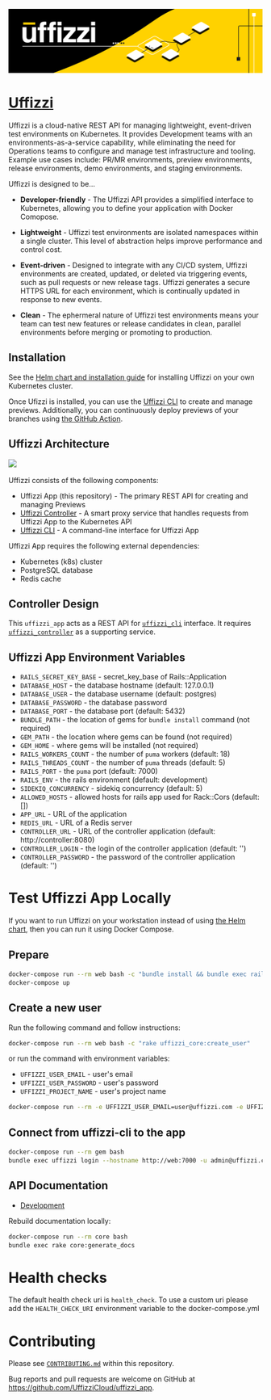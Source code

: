 ![banner](docs/images/banner.png)

# [Uffizzi](https://uffizzi.com)

Uffizzi is a cloud-native REST API for managing lightweight, event-driven test environments on Kubernetes. It provides Development teams with an environments-as-a-service capability, while eliminating the need for Operations teams to configure and manage test infrastructure and tooling. Example use cases include: PR/MR environments, preview environments, release environments, demo environments, and staging environments. 

Uffizzi is designed to be...

- **Developer-friendly** - The Uffizzi API provides a simplified interface to Kubernetes, allowing you to define your application with Docker Comopose.

- **Lightweight** - Uffizzi test environments are isolated namespaces within a single cluster. This level of abstraction helps improve performance and control cost.

- **Event-driven** - Designed to integrate with any CI/CD system, Uffizzi environments are created, updated, or deleted via triggering events, such as pull requests or new release tags. Uffizzi generates a secure HTTPS URL for each environment, which is continually updated in response to new events.

- **Clean** - The ephermeral nature of Uffizzi test environments means your team can test new features or release candidates in clean, parallel environments before merging or promoting to production.


## Installation

See the [Helm chart and installation guide](charts/uffizzi-app/README.md) for installing Uffizzi on your own Kubernetes cluster.

Once Ufizzi is installed, you can use the [Uffizzi CLI](https://github.com/UffizziCloud/uffizzi_cli) to create and manage previews. Additionally, you can continuously deploy previews of your branches using [the GitHub Action](https://github.com/UffizziCloud/preview-action).

## Uffizzi Architecture
<img src="docs/images/uffizzi-architecture.png" description="Uffizzi Architecture" width="320"/>

Uffizzi consists of the following components:

* Uffizzi App (this repository) - The primary REST API for creating and managing Previews
* [Uffizzi Controller](https://github.com/UffizziCloud/uffizzi_controller) - A smart proxy service that handles requests from Uffizzi App to the Kubernetes API
* [Uffizzi CLI](https://github.com/UffizziCloud/uffizzi_cli) - A command-line interface for Uffizzi App

Uffizzi App requires the following external dependencies:

 * Kubernetes (k8s) cluster
 * PostgreSQL database
 * Redis cache

## Controller Design

This `uffizzi_app` acts as a REST API for [`uffizzi_cli`](https://github.com/UffizziCloud/uffizzi_app) interface. It requires [`uffizzi_controller`](https://github.com/UffizziCloud/uffizzi_controller) as a supporting service.

## Uffizzi App Environment Variables

- `RAILS_SECRET_KEY_BASE` - secret_key_base of Rails::Application
- `DATABASE_HOST` - the database hostname (default: 127.0.0.1)
- `DATABASE_USER` - the database username (default: postgres)
- `DATABASE_PASSWORD` - the database password
- `DATABASE_PORT` - the database port (default: 5432)
- `BUNDLE_PATH` - the location of gems for `bundle install` command (not required)
- `GEM_PATH` - the location where gems can be found (not required)
- `GEM_HOME` - where gems will be installed (not required)
- `RAILS_WORKERS_COUNT` - the number of `puma` workers (default: 18)
- `RAILS_THREADS_COUNT` - the number of `puma` threads (default: 5)
- `RAILS_PORT` - the `puma` port (default: 7000)
- `RAILS_ENV` - the rails environment (default: development)
- `SIDEKIQ_CONCURRENCY` - sidekiq concurrency (default: 5)
- `ALLOWED_HOSTS` - allowed hosts for rails app used for Rack::Cors (default: [])
- `APP_URL` - URL of the application
- `REDIS_URL` - URL of a Redis server
- `CONTROLLER_URL` - URL of the controller application (default: http://controller:8080)
- `CONTROLLER_LOGIN` - the login of the controller application (default: '')
- `CONTROLLER_PASSWORD` - the password of the controller application (default: '')

# Test Uffizzi App Locally

If you want to run Uffizzi on your workstation instead of using [the Helm chart](charts/uffizzi-app/README.md), then you can run it using Docker Compose.

## Prepare

```bash
docker-compose run --rm web bash -c "bundle install && bundle exec rails db:setup"
docker-compose up
```

## Create a new user

Run the following command and follow instructions:

```bash
docker-compose run --rm web bash -c "rake uffizzi_core:create_user"
```

or run the command with environment variables:

- `UFFIZZI_USER_EMAIL` - user's email
- `UFFIZZI_USER_PASSWORD` - user's password
- `UFFIZZI_PROJECT_NAME` - user's project name

```bash
docker-compose run --rm -e UFFIZZI_USER_EMAIL=user@uffizzi.com -e UFFIZZI_USER_PASSWORD=password -e UFFIZZI_PROJECT_NAME=project web bash -c "rake uffizzi_core:create_user"
```

## Connect from uffizzi-cli to the app

```bash
docker-compose run --rm gem bash
bundle exec uffizzi login --hostname http://web:7000 -u admin@uffizzi.com
```

## API Documentation

* [Development](http://lvh.me:7000/api-docs/index.html)

Rebuild documentation locally:

```bash
docker-compose run --rm core bash
bundle exec rake core:generate_docs
```

# Health checks

The default health check uri is `health_check`. To use a custom uri please add the `HEALTH_CHECK_URI` environment variable to the docker-compose.yml

# Contributing

Please see [`CONTRIBUTING.md`](CONTRIBUTING.md) within this repository.

Bug reports and pull requests are welcome on GitHub at https://github.com/UffizziCloud/uffizzi_app.
